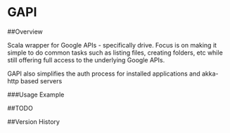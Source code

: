 # GAPI #

<!---
[![Build Status](https://travis-ci.org/msvens/gapi.svg?branch=master)](https://travis-ci.org/msvens/<projectname>)
[![Maven Central](https://img.shields.io/maven-central/v/org.mellowtech/gapi_2.12.svg)](https://maven-badges.herokuapp.com/maven-central/org.mellowtech/gapi_2.12)
--->

##Overview

Scala wrapper for Google APIs - specifically drive. Focus is on making it simple to do
common tasks such as listing files, creating folders, etc while still offering full access
to the underlying Google APIs.

GAPI also simplifies the auth process for installed applications and akka-http based servers

###Usage Example

##TODO

##Version History





